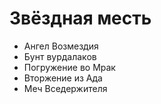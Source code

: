 # Звёздная месть

*   Ангел Возмездия
*   Бунт вурдалаков
*   Погружение во Мрак
*   Вторжение из Ада
*   Меч Вседержителя